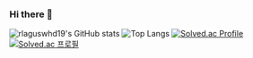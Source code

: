 ### Hi there 👋

![rlaguswhd19's GitHub stats](https://github-readme-stats.vercel.app/api?username=rlaguswhd19&show_icons=true&theme=merko)
![Top Langs](https://github-readme-stats.vercel.app/api/top-langs/?username=rlaguswhd19&layout=compact&theme=merko)
[![Solved.ac Profile](http://mazassumnida.wtf/api/generate_badge?boj=rlaguswhd19)](https://solved.ac/rlaguswhd19)
[![Solved.ac
프로필](http://mazassumnida.wtf/api/mini/generate_badge?boj=rlaguswhd19)](https://solved.ac/rlaguswhd19)
<!--
**rlaguswhd19/rlaguswhd19** is a ✨ _special_ ✨ repository because its `README.md` (this file) appears on your GitHub profile.

Here are some ideas to get you started:

- 🔭 I’m currently working on ...
- 🌱 I’m currently learning ...
- 👯 I’m looking to collaborate on ...
- 🤔 I’m looking for help with ...
- 💬 Ask me about ...
- 📫 How to reach me: ...
- 😄 Pronouns: ...
- ⚡ Fun fact: ...
-->
